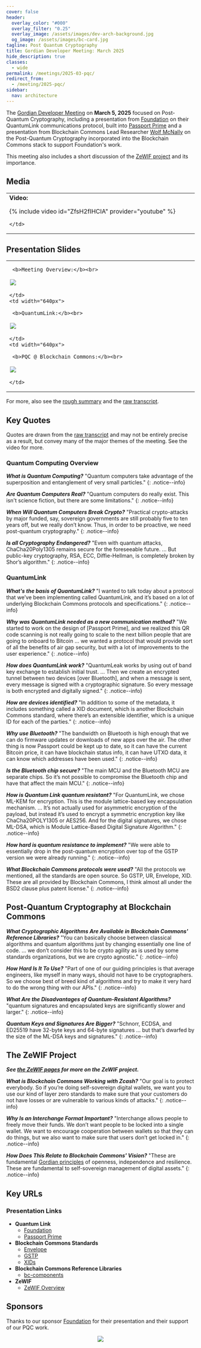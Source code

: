 ```yaml
---
cover: false
header:
  overlay_color: "#000"
  overlay_filter: "0.25"
  overlay_image: /assets/images/dev-arch-background.jpg
  og_image: /assets/images/bc-card.jpg
tagline: Post Quantum Cryptography
title: Gordian Developer Meeting: March 2025
hide_description: true
classes:
  - wide
permalink: /meetings/2025-03-pqc/
redirect_from:
  - /meeting/2025-pqc/
sidebar:
  nav: architecture
---
```


The [Gordian Developer Meeting](https://www.blockchaincommons.com/subscribe/#gordian-developers) on **March 5, 2025** focused on Post-Quantum Cryptography, including a presentation from [Foundation](https://foundation.xyz/) on their QuantumLink communications protocol, built into [Passport Prime](https://foundation.xyz/buy-passport-prime/) and a presentation from Blockchain Commons Lead Researcher [Wolf McNally](https://wolfmcnally.com/) on the Post-Quantum Cryptography incorporated into the Blockchain Commons stack to support Foundation's work.

This meeting also includes a short discussion of the [ZeWIF project](/chains/zcash/zewif) and its importance.

## Media

<table width="100%">
  <tr>
    <td width="640px">
      <b>Video:</b>

{% include video id="ZfsH2fIHCIA" provider="youtube" %}

    </td>
  </tr>
</table>

## Presentation Slides

<table width="100%">
  <tr>
    <td width="640px">

     <b>Meeting Overview:</b><br>

<a href="/assets/pdfs/202503-pqc-overview.pdf"><img src="/assets/pdfs/202503-pqc-overview.jpg" style="border:2px solid white"></a>

    </td>
    <td width="640px">

     <b>QuantumLink:</b><br>

<a href="/assets/pdfs/202503-quantumlink.pdf"><img src="/assets/pdfs/202503-quantumlink.jpg" style="border:2px solid white"></a>

    </td>
    <td width="640px">

     <b>PQC @ Blockchain Commons:</b><br>

<a href="/assets/pdfs/202503-pqc-bc.pdf"><img src="/assets/pdfs/202503-pqc-bc.jpg" style="border:2px solid white"></a>

    </td>
  </tr>
</table>

For more, also see the [rough summary](/meeting/2025-pqc/summary/) and the [raw transcript](/meeting/2025-pqc/transcript/).

## Key Quotes

Quotes are drawn from the [raw transcript](/meeting/2025-pqc/transcript/) and may not be entirely precise as a result, but convey many of the major themes of the meeting. See the video for more.

### Quantum Computing Overview

***What is Quantum Computing?*** "Quantum computers take advantage of the superposition and entanglement of very small particles."
{: .notice--info}

***Are Quantum Computers Real?*** "Quantum computers do really exist. This isn't science fiction, but there are some limitations."
{: .notice--info}

***When Will Quantum Computers Break Crypto?*** "Practical crypto-attacks by major funded, say, sovereign governments are still probably five to ten years off, but we really don’t know. Thus, in order to be proactive, we need post-quantum cryptography."
{: .notice--info}

***Is all Cryptography Endangered?*** "Even with quantum attacks, ChaCha20Poly1305 remains secure for the foreseeable future. ... But public-key cryptography, RSA, ECC, Diffie-Hellman, is completely broken by Shor’s algorithm."
{: .notice--info}

### QuantumLink

***What's the basis of QuantumLink?*** "I wanted to talk today about a protocol that we’ve been implementing called QuantumLink, and it’s based on a lot of underlying Blockchain Commons protocols and specifications."
{: .notice--info}

***Why was QuantumLink needed as a new communication method?*** "We started to work on the design of [Passport Prime], and we realized this QR code scanning is not really going to scale to the next billion people that are going to onboard to Bitcoin ... we wanted a protocol that would provide sort of all the benefits of air gap security, but with a lot of improvements to the user experience."
{: .notice--info}

***How does QuantumLink work?*** "QuantumLeak works by using out of band key exchange to establish initial trust. ... Then we create an encrypted tunnel between two devices [over Bluetooth], and when a message is sent, every message is signed with a cryptographic signature. So every message is both encrypted and digitally signed."
{: .notice--info}

***How are devices identified?*** "In addition to some of the metadata, it includes something called a XID document, which is another Blockchain Commons standard, where there’s an extensible identifier, which is a unique ID for each of the parties."
{: .notice--info}

***Why use Bluetooth?*** "The bandwidth on Bluetooth is high enough that we can do firmware updates or downloads of new apps over the air. The other thing is now Passport could be kept up to date, so it can have the current Bitcoin price, it can have blockchain status info, it can have UTXO data, it can know which addresses have been used."
{: .notice--info}

***Is the Bluetooth chip secure?*** "The main MCU and the Bluetooth MCU are separate chips. So it’s not possible to compromise the Bluetooth chip and have that affect the main MCU."
{: .notice--info}

***How is Quantum Link quantum resistant?*** "For QuantumLink, we chose ML-KEM for encryption. This is the module lattice-based key encapsulation mechanism. ... It’s not actually used for asymmetric encryption of the payload, but instead it’s used to encrypt a symmetric encryption key like ChaCha20POLY1305 or AES256. And for the digital signatures, we chose ML-DSA, which is Module Lattice-Based Digital Signature Algorithm."
{: .notice--info}

***How hard is quantum resistance to implement?*** "We were able to essentially drop in the post-quantum encryption over top of the GSTP version we were already running."
{: .notice--info}

***What Blockchain Commons protocols were used?*** "All the protocols we mentioned, all the standards are open source. So GSTP, UR, Envelope, XID. These are all provided by Blockchain Commons, I think almost all under the BSD2 clause plus patent license."
{: .notice--info}

## Post-Quantum Cryptography at Blockchain Commons

***What Cryptographic Algorithms Are Available in Blockchain Commons' Reference Libraries?*** "You can basically choose between classical algorithms and quantum algorithms just by changing essentially one line of code. ... we don’t consider this to be crypto agility as is used by some standards organizations, but we are crypto agnostic."
{: .notice--info}

***How Hard Is It To Use?*** "Part of one of our guiding principles is that average engineers, like myself in many ways, should not have to be cryptographers. So we choose best of breed kind of algorithms and try to make it very hard to do the wrong thing with our APIs."
{: .notice--info}

***What Are the Disadvantages of Quantum-Resistant Algorithms?*** "quantum signatures and encapsulated keys are significantly slower and larger."
{: .notice--info}

***Quantum Keys and Signatures Are Bigger?*** "Schnorr, ECDSA, and ED25519 have 32-byte keys and 64-byte signatures ... but that’s dwarfed by the size of the ML-DSA keys and signatures."
{: .notice--info}

## The ZeWIF Project

***See [the ZeWIF pages](/chain/zcash/zewif/) for more on the ZeWIF project.***

***What is Blockchain Commons Working with Zcash?*** "Our goal is to protect everybody. So if you’re doing self-sovereign digital wallets, we want you to use our kind of layer zero standards to make sure that your customers do not have losses or are vulnerable to various kinds of attacks."
{: .notice--info}

***Why Is an Interchange Format Important?*** "Interchange allows people to freely move their funds. We don’t want people to be locked into a single wallet. We want to encourage cooperation between wallets so that they can do things, but we also want to make sure that users don’t get locked in."
{: .notice--info}

***How Does This Relate to Blockchain Commons' Vision?*** "These are fundamental [Gordian principles](https://developer.blockchaincommons.com/principles/) of openness, independence and resilience. These are fundamental to self-sovereign management of digital assets."
{: .notice--info}

## Key URLs

### Presentation Links

* **Quantum Link**
   * [Foundation](https://foundation.xyz/)
   * [Passport Prime](https://foundation.xyz/buy-passport-prime/)
* **Blockchain Commons Standards**
   * [Envelope](/envelope/)
   * [GSTP](/envelope/gstp/)
   * [XIDs](/xid/)
* **Blockchain Commons Reference Libraries**
   * [bc-components](https://github.com/BlockchainCommons/bc-components-rust)
* **ZeWIF**
   * [ZeWIF Overview](/chains/zcash/zewif/)

## Sponsors

Thanks to our sponsor [Foundation](https://foundation.xyz/) for their presentation and their support of our PQC work.

<center><a href="https://foundation.xyz//"><img src="https://www.blockchaincommons.com/images/sponsors/foundation-logo-black.png"></a></center>

